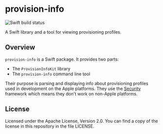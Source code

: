 # provision-info

![Swift build status](https://github.com/juri/provision-info/actions/workflows/build.yml/badge.svg)

A Swift library and a tool for viewing provisioning profiles.

## Overview

`provision-info` is a Swift package. It provides two parts:

- The `ProvisionInfoKit` library
- The `provision-info` command line tool

Their purpose is parsing and displaying info about provisioning profiles used in development on the Apple platforms.
They use the [Security][security-framework] framework which means they don't work on non-Apple platforms.

[security-framework]: https://developer.apple.com/documentation/Security

## License

Licensed under the Apache License, Version 2.0. You can find a copy
of the license in this repository in the file LICENSE.
